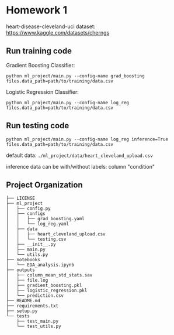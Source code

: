 # Homework 1

 heart-disease-cleveland-uci dataset: https://www.kaggle.com/datasets/cherngs 

 ## Run training code
 
Gradient Boosting Classifier:

 `python ml_project/main.py --config-name grad_boosting files.data_path=path/to/training/data.csv`

  Logistic Regression Classifier:

`python ml_project/main.py --config-name log_reg files.data_path=path/to/training/data.csv`

## Run testing code

`python ml_project/main.py --config-name log_reg inference=True files.data_path=path/to/training/data.csv`

default data: `./ml_project/data/heart_cleveland_upload.csv`

inference data can be with/without labels: column "condition"

## Project Organization
```
├── LICENSE
├── ml_project
│   ├── config.py
│   ├── configs
│   │   ├── grad_boosting.yaml
│   │   └── log_reg.yaml
│   ├── data
│   │   ├── heart_cleveland_upload.csv
│   │   └── testing.csv
│   ├── __init__.py
│   ├── main.py
│   └── utils.py
├── notebooks
│   └── EDA_analysis.ipynb
├── outputs
│   ├── column_mean_std_stats.sav
│   ├── file.log
│   ├── gradient_boosting.pkl
│   ├── logistic_regression.pkl
│   └── prediction.csv
├── README.md
├── requirements.txt
├── setup.py
└── tests
    ├── test_main.py
    └── test_utils.py
```